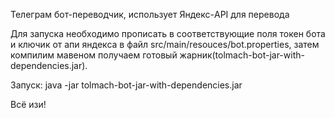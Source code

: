 Телеграм бот-переводчик, использует Яндекс-API для перевода

Для запуска необходимо прописать в соответствующие поля токен бота и ключик от апи яндекса в файл src/main/resouces/bot.properties, затем компилим мавеном получаем готовый жарник(tolmach-bot-jar-with-dependencies.jar). 

Запуск: java -jar tolmach-bot-jar-with-dependencies.jar

Всё изи!